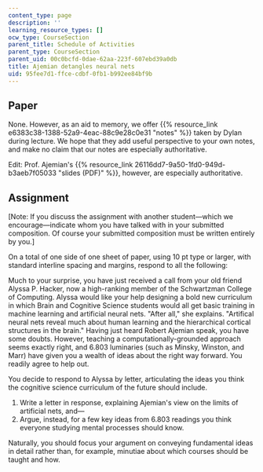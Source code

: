 ```yaml
---
content_type: page
description: ''
learning_resource_types: []
ocw_type: CourseSection
parent_title: Schedule of Activities
parent_type: CourseSection
parent_uid: 00c0bcfd-0dae-62aa-223f-607ebd39a0db
title: Ajemian detangles neural nets
uid: 95fee7d1-ffce-cdbf-0fb1-b992ee84bf9b
---
```


Paper
-----

None. However, as an aid to memory, we offer {{% resource_link e6383c38-1388-52a9-4eac-88c9e28c0e31 "notes" %}} taken by Dylan during lecture. We hope that they add useful perspective to your own notes, and make no claim that our notes are especially authoritative.

Edit: Prof. Ajemian's {{% resource_link 26116dd7-9a50-1fd0-949d-b3aeb7f05033 "slides (PDF)" %}}, however, are especially authoritative.

Assignment
----------

\[Note: If you discuss the assignment with another student—which we encourage—indicate whom you have talked with in your submitted composition. Of course your submitted composition must be written entirely by you.\]

On a total of one side of one sheet of paper, using 10 pt type or larger, with standard interline spacing and margins, respond to all the following:

Much to your surprise, you have just received a call from your old friend Alyssa P. Hacker, now a high-ranking member of the Schwartzman College of Computing. Alyssa would like your help designing a bold new curriculum in which Brain and Cognitive Science students would all get basic training in machine learning and artificial neural nets. "After all," she explains. "Artifical neural nets reveal much about human learning and the hierarchical cortical structures in the brain." Having just heard Robert Ajemian speak, you have some doubts. However, teaching a computationally-grounded approach seems exactly right, and 6.803 luminaries (such as Minsky, Winston, and Marr) have given you a wealth of ideas about the right way forward. You readily agree to help out.

You decide to respond to Alyssa by letter, articulating the ideas you think the cognitive science curriculum of the future should include.

1.  Write a letter in response, explaining Ajemian's view on the limits of artificial nets, and—
2.  Argue, instead, for a few key ideas from 6.803 readings you think everyone studying mental processes should know.

Naturally, you should focus your argument on conveying fundamental ideas in detail rather than, for example, minutiae about which courses should be taught and how.
